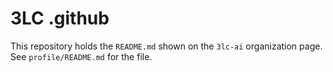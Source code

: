 # 3LC .github

This repository holds the `README.md` shown on the `3lc-ai` organization page. See `profile/README.md` for the file.
